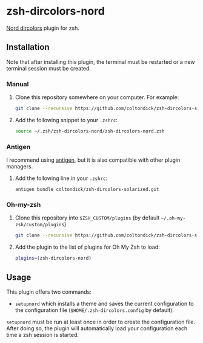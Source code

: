 # zsh-dircolors-nord

[Nord dircolors](https://github.com/arcticicestudio/nord-dircolors.git) plugin for
zsh.

## Installation

Note that after installing this plugin, the terminal must be restarted or a new terminal session must be created.

### Manual

1. Clone this repository somewhere on your computer. For example:

    ```sh
    git clone --recursive https://github.com/coltondick/zsh-dircolors-solarized.git ~/.zsh/zsh-dircolors-nord
    ```

2. Add the following snippet to your `.zshrc`:

    ```sh
    source ~/.zsh/zsh-dircolors-nord/zsh-dircolors-nord.zsh
    ```

### Antigen

I recommend using [antigen](https://github.com/zsh-users/antigen), but it is
also compatible with other plugin managers.

1. Add the following line in your `.zshrc`:

    ```
    antigen bundle coltondick/zsh-dircolors-solarized.git
    ```

### Oh-my-zsh

1. Clone this repository into `$ZSH_CUSTOM/plugins` (by default `~/.oh-my-zsh/custom/plugins`)

    ```sh
    git clone --recursive https://github.com/coltondick/zsh-dircolors-solarized.git $ZSH_CUSTOM/plugins/zsh-dircolors-nord
    ```

2. Add the plugin to the list of plugins for Oh My Zsh to load:

    ```sh
    plugins=(zsh-dircolors-nord)
    ```

## Usage

This plugin offers two commands:

* `setupnord` which installs a theme and saves the current configuration to
  the configuration file (`$HOME/.zsh-dircolors.config` by default).

`setupnord` must be run at least once in order to create the configuration file. After doing so, the plugin will automatically load your configuration each time a zsh session is started.
